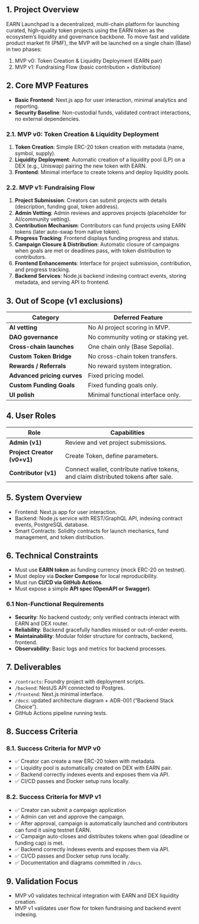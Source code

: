 ## 1. Project Overview
EARN Launchpad is a decentralized, multi-chain platform for launching curated, high-quality token projects using the EARN token as the ecosystem’s liquidity and governance backbone. To move fast and validate product market fit (PMF), the MVP will be launched on a single chain (Base) in two phases:

1. MVP v0: Token Creation & Liquidity Deployment (EARN pair)
2. MVP v1: Fundraising Flow (basic contribution + distribution)

## 2. Core MVP Features

- **Basic Frontend**: Next.js app for user interaction, minimal analytics and reporting.
- **Security Baseline**: Non-custodial funds, validated contract interactions, no external dependencies.

### 2.1. MVP v0: Token Creation & Liquidity Deployment
1. **Token Creation**: Simple ERC-20 token creation with metadata (name, symbol, supply).
2. **Liquidity Deployment**: Automatic creation of a liquidity pool (LP) on a DEX (e.g., Uniswap) pairing the new token with EARN.
3. **Frontend**: Minimal interface to create tokens and deploy liquidity pools.

### 2.2. MVP v1: Fundraising Flow
1. **Project Submission**: Creators can submit projects with details (description, funding goal, token address).
2. **Admin Vetting**: Admin reviews and approves projects (placeholder for AI/community vetting).
3. **Contribution Mechanism**: Contributors can fund projects using EARN tokens (later auto-swap from native token).
4. **Progress Tracking**: Frontend displays funding progress and status.
5. **Campaign Closure & Distribution**: Automatic closure of campaigns when goals are met or deadlines pass, with token distribution to contributors.
6. **Frontend Enhancements**: Interface for project submission, contribution, and progress tracking.
7. **Backend Services**: Node.js backend indexing contract events, storing metadata, and serving API to frontend.

## 3. Out of Scope (v1 exclusions)
| Category | Deferred Feature |
|-----------|------------------|
| **AI vetting** | No AI project scoring in MVP. |
| **DAO governance** | No community voting or staking yet. |
| **Cross-chain launches** | One chain only (Base Sepolia). |
| **Custom Token Bridge** | No cross-chain token transfers. |
| **Rewards / Referrals** | No reward system integration. |
| **Advanced pricing curves** | Fixed pricing model. |
| **Custom Funding Goals** | Fixed funding goals only. |
| **UI polish** | Minimal functional interface only. |

## 4. User Roles
| Role | Capabilities |
|------|---------------|
| **Admin (v1)** | Review and vet project submissions. |
| **Project Creator (v0+v1)** | Create Token, define parameters. |
| **Contributor (v1)** | Connect wallet, contribute native tokens, and claim distributed tokens after sale. |

## 5. System Overview
- Frontend: Next.js app for user interaction.
- Backend: Node.js service with REST/GraphQL API, indexing contract events, PostgreSQL database.
- Smart Contracts: Solidity contracts for launch mechanics, fund management, and token distribution.

## 6. Technical Constraints
- Must use **EARN token** as funding currency (mock ERC-20 on testnet).  
- Must deploy via **Docker Compose** for local reproducibility.  
- Must run **CI/CD via GitHub Actions**.  
- Must expose a simple **API spec (OpenAPI or Swagger)**. 

### 6.1 Non-Functional Requirements
- **Security**: No backend custody; only verified contracts interact with EARN and DEX router.
- **Reliability**: Backend gracefully handles missed or out-of-order events.
- **Maintainability**: Modular folder structure for contracts, backend, frontend.
- **Observability**: Basic logs and metrics for backend processes.

## 7. Deliverables
- `/contracts`: Foundry project with deployment scripts.  
- `/backend`: NestJS API connected to Postgres.  
- `/frontend`: Next.js minimal interface.  
- `/docs`: updated architecture diagram + ADR-001 (“Backend Stack Choice”).  
- GitHub Actions pipeline running tests.  

## 8. Success Criteria

### 8.1. Success Criteria for MVP v0
- ✅ Creator can create a new ERC-20 token with metadata.  
- ✅ Liquidity pool is automatically created on DEX with EARN pair.
- ✅ Backend correctly indexes events and exposes them via API.  
- ✅ CI/CD passes and Docker setup runs locally.  

### 8.2. Success Criteria for MVP v1
- ✅ Creator can submit a campaign application
- ✅ Admin can vet and approve the campaign.  
- ✅ After approval, campaign is automatically launched and contributors can fund it using testnet EARN.  
- ✅ Campaign auto-closes and distributes tokens when goal (deadline or funding cap) is met.  
- ✅ Backend correctly indexes events and exposes them via API.  
- ✅ CI/CD passes and Docker setup runs locally.  
- ✅ Documentation and diagrams committed in `/docs`.

## 9. Validation Focus
- MVP v0 validates technical integration with EARN and DEX liquidity creation.
- MVP v1 validates user flow for token fundraising and backend event indexing.
